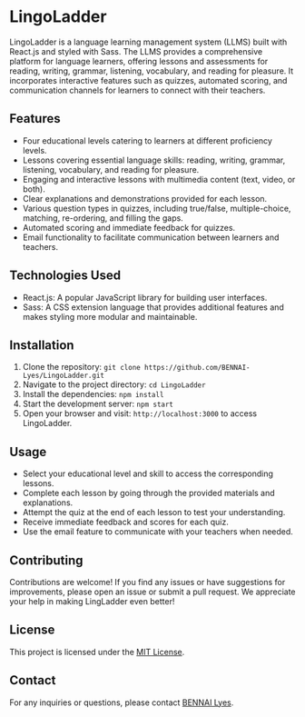# LingoLadder

LingoLadder is a language learning management system (LLMS) built with React.js and styled with Sass. The LLMS provides a comprehensive platform for language learners, offering lessons and assessments for reading, writing, grammar, listening, vocabulary, and reading for pleasure. It incorporates interactive features such as quizzes, automated scoring, and communication channels for learners to connect with their teachers.

## Features

- Four educational levels catering to learners at different proficiency levels.
- Lessons covering essential language skills: reading, writing, grammar, listening, vocabulary, and reading for pleasure.
- Engaging and interactive lessons with multimedia content (text, video, or both).
- Clear explanations and demonstrations provided for each lesson.
- Various question types in quizzes, including true/false, multiple-choice, matching, re-ordering, and filling the gaps.
- Automated scoring and immediate feedback for quizzes.
- Email functionality to facilitate communication between learners and teachers.

## Technologies Used

- React.js: A popular JavaScript library for building user interfaces.
- Sass: A CSS extension language that provides additional features and makes styling more modular and maintainable.

## Installation

1. Clone the repository: `git clone https://github.com/BENNAI-Lyes/LingoLadder.git`
2. Navigate to the project directory: `cd LingoLadder`
3. Install the dependencies: `npm install`
4. Start the development server: `npm start`
5. Open your browser and visit: `http://localhost:3000` to access LingoLadder.

## Usage

- Select your educational level and skill to access the corresponding lessons.
- Complete each lesson by going through the provided materials and explanations.
- Attempt the quiz at the end of each lesson to test your understanding.
- Receive immediate feedback and scores for each quiz.
- Use the email feature to communicate with your teachers when needed.

## Contributing

Contributions are welcome! If you find any issues or have suggestions for improvements, please open an issue or submit a pull request. We appreciate your help in making LingLadder even better!

## License

This project is licensed under the [MIT License](https://opensource.org/license/mit/).

## Contact

For any inquiries or questions, please contact [BENNAI Lyes](mailto:bennailyes19@gmail.com).

